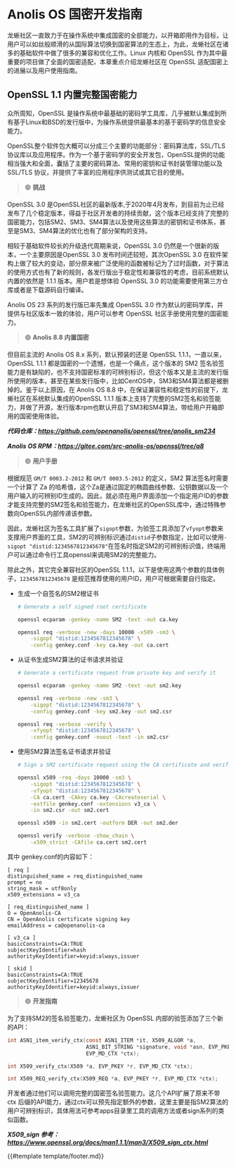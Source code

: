 # Anolis OS 国密开发指南

龙蜥社区一直致力于在操作系统中集成国密的全部能力，以开箱即用作为目标，让用户可以如丝般顺滑的从国际算法切换到国密算法的生态上，为此，龙蜥社区在诸多的基础软件中做了很多的兼容和优化工作。Linux 内核和 OpenSSL 作为其中最重要的项目做了全面的国密适配，本章重点介绍龙蜥社区在 OpenSSL 适配国密上的进展以及用户使用指南。

## OpenSSL 1.1 内置完整国密能力

众所周知，OpenSSL 是操作系统中最基础的密码学工具库，几乎被默认集成到所有基于Linux和BSD的发行版中，为操作系统提供最基本的基于密码学的信息安全能力。

OpenSSL整个软件包大概可以分成三个主要的功能部分：密码算法库，SSL/TLS协议库以及应用程序。作为一个基于密码学的安全开发包，OpenSSL提供的功能相当强大和全面，囊括了主要的密码算法、常用的密钥和证书封装管理功能以及 SSL/TLS 协议，并提供了丰富的应用程序供测试或其它目的使用。

> 🟢 **挑战**

OpenSSL 3.0
是OpenSSL社区的最新版本,于2020年4月发布，到目前为止已经发布了几个稳定版本，得益于社区开发者的持续贡献，这个版本已经支持了完整的国密能力，包括SM2、SM3、SM4算法以及使用这些算法的密钥和证书体系，甚至是SM3、SM4算法的优化也有了部分架构的支持。

相较于基础软件较长的升级迭代周期来说，OpenSSL 3.0 仍然是一个很新的版本，一个主要原因是OpenSSL 3.0 发布时间还较短，其次OpenSSL 3.0 在软件架构上做了较大的变动，部分原来被广泛使用的函数被标记为了过时函数，对于算法的使用方式也有了新的规则，各发行版出于稳定性和兼容性的考虑，目前系统默认内置的依然是 1.1.1 版本。用户若是想体验 OpenSSL 3.0 的功能需要使用第三方仓库或者是下载源码自行编译。

Anolis OS 23 系列的发行版已率先集成 OpenSSL 3.0 作为默认的密码学库，并提供与社区版本一致的体验，用户可以参考 OpenSSL 社区手册使用完整的国密能力。

> 🟢 **Anolis 8.8 内置国密**

但目前主流的 Anolis OS 8.x 系列，默认预装的还是 OpenSSL 1.1.1，一直以来，OpenSSL 1.1.1 都是国密的一个遗憾，也是一个痛点，这个版本的 SM2 签名验签能力是有缺陷的，也不支持国密标准的可辨别标识，但这个版本又是主流的发行版所使用的版本，甚至在某些发行版中，比如CentOS中，SM3和SM4算法都是被删掉的。鉴于以上原因，在 Anolis OS 8.8 中，在保证兼容性和稳定性的前提下，龙蜥社区在系统默认集成的OpenSSL 1.1.1 版本上支持了完整的SM2签名和验签能力，并做了开源，发行版本rpm也默认开启了SM3和SM4算法，带给用户开箱即用的国密使用体验。

**_代码仓库：<https://github.com/openanolis/openssl/tree/anolis_sm234>_**

**_Anolis OS RPM：<https://gitee.com/src-anolis-os/openssl/tree/a8>_**

> 🟢 **用户手册**

根据规范 `GM/T 0003.2-2012` 和 `GM/T 0003.5-2012` 的定义，SM2 算法签名时需要一个计算了 Za 的哈希值，这个Za是通过固定的椭圆曲线参数、公钥数据以及一个用户输入的可辨别ID生成的。因此，就必须在用户界面添加一个指定用户ID的参数才能支持完整的SM2签名和验签能力，在龙蜥社区的OpenSSL库中，通过特殊参数向OpenSSL内部传递该参数。

因此，龙蜥社区为签名工具扩展了`sigopt`参数，为验签工具添加了`vfyopt`参数来支撑用户界面的工具，SM2的可辨别标识通过`distid`子参数指定，比如可以使用`-sigopt "distid:1234567812345678"`在签名时指定SM2的可辨别标识值，终端用户可以通过命令行工具openssl来调用SM2的完整能力。

除此之外，其它完全兼容社区的OpenSSL 1.1.1，以下是使用这两个参数的具体例子，`1234567812345678` 是规范推荐使用的用户ID，用户可根据需要自行指定。

* 生成一个自签名的SM2根证书

    ```bash
    # Generate a self signed root certificate
    
    openssl ecparam -genkey -name SM2 -text -out ca.key
    
    openssl req -verbose -new -days 10000 -x509 -sm3 \
        -sigopt "distid:1234567812345678" \
        -config genkey.conf -key ca.key -out ca.cert
    ```

* 从证书生成SM2算法的证书请求并验证

    ```bash
    # Generate a certificate request from private key and verify it
    
    openssl ecparam -genkey -name SM2 -text -out sm2.key
    
    openssl req -verbose -new -sm3 \
        -sigopt "distid:1234567812345678" \
        -config genkey.conf -key sm2.key -out sm2.csr
    
    openssl req -verbose -verify \
        -vfyopt "distid:1234567812345678" \
        -config genkey.conf -noout -text -in sm2.csr
    ```

* 使用SM2算法签名证书请求并验证
    
    ```bash
    # Sign a SM2 certificate request using the CA certificate and verify it
    
    openssl x509 -req -days 10000 -sm3 \
        -sigopt "distid:1234567812345678" \
        -vfyopt "distid:1234567812345678" \
        -CA ca.cert -CAkey ca.key -CAcreateserial \
        -extfile genkey.conf -extensions v3_ca \
        -in sm2.csr -out sm2.cert
    
    openssl x509 -in sm2.cert -outform DER -out sm2.der
    
    openssl verify -verbose -show_chain \
        -x509_strict -CAfile ca.cert sm2.cert
    ```

其中 genkey.conf的内容如下：

```
[ req ]
distinguished_name = req_distinguished_name
prompt = no
string_mask = utf8only
x509_extensions = v3_ca

[ req_distinguished_name ]
O = OpenAnolis-CA
CN = OpenAnolis certificate signing key
emailAddress = ca@openanolis-ca

[ v3_ca ]
basicConstraints=CA:TRUE
subjectKeyIdentifier=hash
authorityKeyIdentifier=keyid:always,issuer

[ skid ]
basicConstraints=CA:TRUE
subjectKeyIdentifier=12345678
authorityKeyIdentifier=keyid:always,issuer
```

> 🟢 **开发指南**

为了支持SM2的签名验签能力，龙蜥社区为 OpenSSL 内部的验签添加了三个新的API：

```c
int ASN1_item_verify_ctx(const ASN1_ITEM *it, X509_ALGOR *a,
                         ASN1_BIT_STRING *signature, void *asn, EVP_PKEY *pkey,
                         EVP_MD_CTX *ctx);

int X509_verify_ctx(X509 *a, EVP_PKEY *r, EVP_MD_CTX *ctx);

int X509_REQ_verify_ctx(X509_REQ *a, EVP_PKEY *r, EVP_MD_CTX *ctx);
```

开发者通过他们可以调用完整的国密签名验签能力。这几个API扩展了原来不带 ctx 后缀的API能力，通过ctx可以预先指定额外的参数，这里主要是指SM2算法的用户可辨别标识，具体用法可参考apps目录里工具的调用方法或者sign系列的类似函数。

**_X509_sign 参考：<https://www.openssl.org/docs/man1.1.1/man3/X509_sign_ctx.html>_**

{{#template template/footer.md}}
